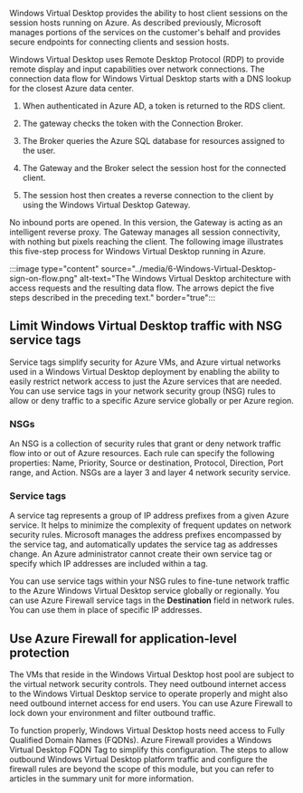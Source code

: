 Windows Virtual Desktop provides the ability to host client sessions on the session hosts running on Azure. As described previously, Microsoft manages portions of the services on the customer's behalf and provides secure endpoints for connecting clients and session hosts.

Windows Virtual Desktop uses Remote Desktop Protocol (RDP) to provide remote display and input capabilities over network connections. The connection data flow for Windows Virtual Desktop starts with a DNS lookup for the closest Azure data center.

1. When authenticated in Azure AD, a token is returned to the RDS client.

1. The gateway checks the token with the Connection Broker.

1. The Broker queries the Azure SQL database for resources assigned to the user.

1. The Gateway and the Broker select the session host for the connected client.

1. The session host then creates a reverse connection to the client by using the Windows Virtual Desktop Gateway.

No inbound ports are opened. In this version, the Gateway is acting as an intelligent reverse proxy. The Gateway manages all session connectivity, with nothing but pixels reaching the client. The following image illustrates this five-step process for Windows Virtual Desktop running in Azure.

:::image type="content" source="../media/6-Windows-Virtual-Desktop-sign-on-flow.png" alt-text="The Windows Virtual Desktop architecture with access requests and the resulting data flow. The arrows depict the five steps described in the preceding text." border="true":::

## Limit Windows Virtual Desktop traffic with NSG service tags

Service tags simplify security for Azure VMs, and Azure virtual networks used in a Windows Virtual Desktop deployment by enabling the ability to easily restrict network access to just the Azure services that are needed. You can use service tags in your network security group (NSG) rules to allow or deny traffic to a specific Azure service globally or per Azure region.

### NSGs

An NSG is a collection of security rules that grant or deny network traffic flow into or out of Azure resources. Each rule can specify the following properties: Name, Priority, Source or destination, Protocol, Direction, Port range, and Action. NSGs are a layer 3 and layer 4 network security service.

### Service tags

A service tag represents a group of IP address prefixes from a given Azure service. It helps to minimize the complexity of frequent updates on network security rules. Microsoft manages the address prefixes encompassed by the service tag, and automatically updates the service tag as addresses change. An Azure administrator cannot create their own service tag or specify which IP addresses are included within a tag.

You can use service tags within your NSG rules to fine-tune network traffic to the Azure Windows Virtual Desktop service globally or regionally. You can use Azure Firewall service tags in the **Destination** field in network rules. You can use them in place of specific IP addresses.

## Use Azure Firewall for application-level protection

The VMs that reside in the Windows Virtual Desktop host pool are subject to the virtual network security controls. They need outbound internet access to the Windows Virtual Desktop service to operate properly and might also need outbound internet access for end users. You can use Azure Firewall to lock down your environment and filter outbound traffic.

To function properly, Windows Virtual Desktop hosts need access to Fully Qualified Domain Names (FQDNs). Azure Firewall provides a Windows Virtual Desktop FQDN Tag to simplify this configuration. The steps to allow outbound Windows Virtual Desktop platform traffic and configure the firewall rules are beyond the scope of this module, but you can refer to articles in the summary unit for more information.
